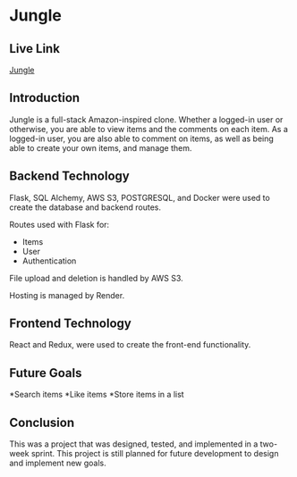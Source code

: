 # Jungle
[1]:https://jungle-utqf.onrender.com/

## Live Link
[Jungle][1]

## Introduction

Jungle is a full-stack Amazon-inspired clone. Whether a logged-in user or otherwise, you are able to view items and the comments on each item. As a logged-in user, you are also able to comment on items, as well as being able to create your own items, and manage them. 

## Backend Technology

Flask, SQL Alchemy, AWS S3, POSTGRESQL, and Docker were used to create the database and backend routes.

Routes used with Flask for:
 * Items
 * User
 * Authentication

File upload and deletion is handled by AWS S3.

Hosting is managed by Render.

## Frontend Technology

React and Redux, were used to create the front-end functionality.

## Future Goals

*Search items
*Like items
*Store items in a list

## Conclusion

This was a project that was designed, tested, and implemented in a two-week sprint. This project is still planned for future development to design and implement new goals.
